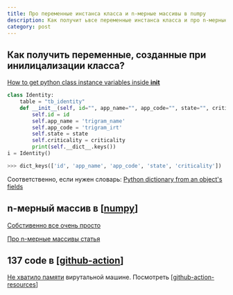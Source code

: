 ```yaml
---
title: Про переменные инстанса класса и n-мерные массивы в numpy
description: Как получит ьвсе переменные инстанса класса и про n-мерные массивы в numpy
category: post
---
```

## Как получить переменные, созданные при инилицализации класса?

[How to get python class instance variables inside __init__](https://stackoverflow.com/questions/55629400/how-to-get-python-class-instance-variables-inside-init)

```python
class Identity:
    table = "tb_identity"
    def __init__(self, id="", app_name="", app_code="", state="", criticality=""):
        self.id = id
        self.app_name = 'trigram_name'
        self.app_code = 'trigram_irt'
        self.state = state
        self.criticality = criticality
        print(self.__dict__.keys())
i = Identity()

>>> dict_keys(['id', 'app_name', 'app_code', 'state', 'criticality'])
```

Соответственно, если нужен словарь: [Python dictionary from an object's fields](https://stackoverflow.com/a/62680/15966204)

## n-мерный массив в [[numpy]]

[Собстивенно все очень просто](https://stackoverflow.com/a/22982371/15966204)

[Про n-мерные массивы статья](https://numpy.org/doc/stable/reference/arrays.ndarray.html)

## 137 code в [[github-action]]

[Не хватило памяти](https://github.community/t/docker-container-running-tests-keep-on-exiting-on-github-acitons-with-exit-code-137/176417) вирутальной машине. Посмотреть [[github-action-resources]]

[//begin]: # "Autogenerated link references for markdown compatibility"
[numpy]: ../notes/numpy "Numpy"
[github-action]: ../notes/github-action "Githunb action"
[github-action-resources]: ../notes/github-action-resources "Github actions resources"
[//end]: # "Autogenerated link references"